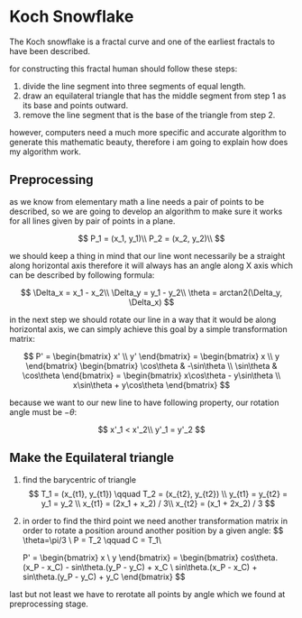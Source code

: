 # Koch Snowflake

The Koch snowflake is a fractal curve and one of the earliest fractals to have been described.

for constructing this fractal human should follow these steps:

1. divide the line segment into three segments of equal length.
2. draw an equilateral triangle that has the middle segment from step 1 as its base and points outward.
3. remove the line segment that is the base of the triangle from step 2.

however, computers need a much more specific and accurate algorithm to generate this mathematic beauty, therefore i am going to explain how does my algorithm work.

## Preprocessing

as we know from elementary math a line needs a pair of points to be described, so we are going to develop an algorithm to make sure it works for all lines given by pair of points in a plane.

$$
    P_1 = (x_1, y_1)\\
    P_2 = (x_2, y_2)\\
$$

we should keep a thing in mind that our line wont necessarily be a straight along horizontal axis therefore it will always has an angle along X axis which can be described by following formula:

$$
    \Delta_x = x_1 - x_2\\
    \Delta_y = y_1 - y_2\\
    \theta = arctan2(\Delta_y, \Delta_x)
$$

in the next step we should rotate our line in a way that it would be along horizontal axis, we can simply achieve this goal by a simple transformation matrix:

$$
     P' = \begin{bmatrix}
        x' \\ y'
    \end{bmatrix} =
    \begin{bmatrix}
        x \\ y
    \end{bmatrix}
    \begin{bmatrix}
        \cos\theta & -\sin\theta \\
        \sin\theta & \cos\theta
    \end{bmatrix} =
    \begin{bmatrix}
        x\cos\theta - y\sin\theta \\
        x\sin\theta +  y\cos\theta
    \end{bmatrix}
$$

because we want to our new line to have following property, our rotation angle must be $-\theta$:

$$
    x'_1 < x'_2\\
    y'_1 = y'_2
$$

## Make the Equilateral triangle

1. find the barycentric of triangle
$$  
    T_1 = (x_{t1}, y_{t1}) \qquad  T_2 = (x_{t2}, y_{t2}) \\
    y_{t1} = y_{t2} = y_1 = y_2 \\
    x_{t1} = (2x_1 + x_2) / 3\\
    x_{t2} = (x_1 + 2x_2) / 3
$$
2. in order to find the third point we need another transformation matrix in order to rotate a position around another position by a given angle:
$$
    \theta=\pi/3 \\
    P = T_2 \qquad C = T_1\\

    P' = \begin{bmatrix}
            x \\ y
        \end{bmatrix} =
        \begin{bmatrix}
            cos\theta.(x_P - x_C) - sin\theta.(y_P - y_C) + x_C \\
            sin\theta.(x_P - x_C) + sin\theta.(y_P - y_C) + y_C
        \end{bmatrix}
$$

last but not least we have to rerotate all points by angle which we found at preprocessing stage.
